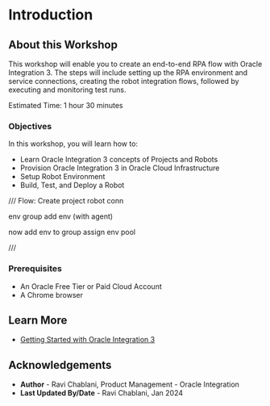 # Introduction

## About this Workshop

This workshop will enable you to create an end-to-end RPA flow with Oracle Integration 3. The steps will include setting up the RPA environment and service connections, creating the robot integration flows, followed by executing and monitoring test runs.

Estimated Time: 1 hour 30 minutes

### Objectives

In this workshop, you will learn how to:

* Learn Oracle Integration 3 concepts of Projects and Robots
* Provision Oracle Integration 3 in Oracle Cloud Infrastructure
* Setup Robot Environment
* Build, Test, and Deploy a Robot


///
Flow:
Create project
robot conn

env group
add env (with agent)

now add env to group
assign env pool 

///

### Prerequisites

* An Oracle Free Tier or Paid Cloud Account
* A Chrome browser

## Learn More

* [Getting Started with Oracle Integration 3](https://docs.oracle.com/en/cloud/paas/application-integration/index.html)

## Acknowledgements

* **Author** - Ravi Chablani, Product Management - Oracle Integration
* **Last Updated By/Date** - Ravi Chablani, Jan 2024
